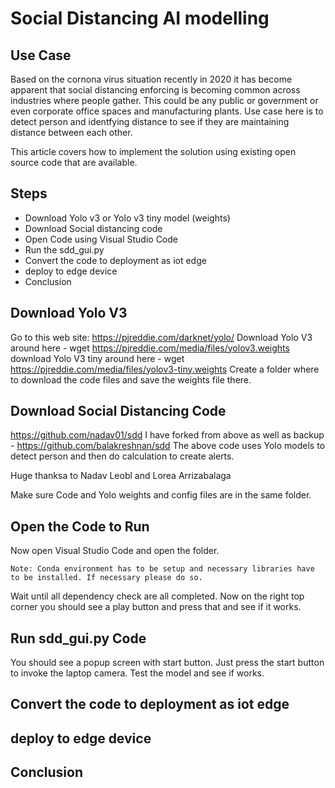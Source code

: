 # Social Distancing AI modelling

## Use Case

Based on the cornona virus situation recently in 2020 it has become apparent that social distancing enforcing is becoming common across industries where people gather. This could be any public or government or even corporate office spaces and manufacturing plants. Use case here is to detect person and identfying distance to see if they are maintaining distance between each other.

This article covers how to implement the solution using existing open source code that are available.

## Steps

- Download Yolo v3 or Yolo v3 tiny model (weights)
- Download Social distancing code
- Open Code using Visual Studio Code
- Run the sdd_gui.py
- Convert the code to deployment as iot edge
- deploy to edge device
- Conclusion

## Download Yolo V3

Go to this web site: https://pjreddie.com/darknet/yolo/
Download Yolo V3 around here - wget https://pjreddie.com/media/files/yolov3.weights
download Yolo V3 tiny around here - wget https://pjreddie.com/media/files/yolov3-tiny.weights
Create a folder where to download the code files and save the weights file there.

## Download Social Distancing Code

https://github.com/nadav01/sdd
I have forked from above as well as backup - https://github.com/balakreshnan/sdd
The above code uses Yolo models to detect person and then do calculation to create alerts.

Huge thanksa to Nadav Leobl and Lorea Arrizabalaga

Make sure Code and Yolo weights and config files are in the same folder.

## Open the Code to Run

Now open Visual Studio Code and open the folder.
```
Note: Conda environment has to be setup and necessary libraries have to be installed. If necessary please do so.
```
Wait until all dependency check are all completed.
Now on the right top corner you should see a play button and press that and see if it works.

## Run sdd_gui.py Code

You should see a popup screen with start button.
Just press the start button to invoke the laptop camera.
Test the model and see if works.

## Convert the code to deployment as iot edge

## deploy to edge device

## Conclusion

